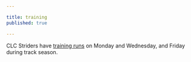 ```yaml
---

title: training
published: true

---
```


CLC Striders have [training runs](/training) on Monday and Wednesday, and Friday during track season.
